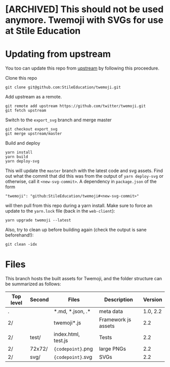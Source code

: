 [ARCHIVED] This should not be used anymore. Twemoji with SVGs for use at Stile Education
====================================

# Updating from upstream
You too can update this repo from [upstream](github.com/twitter/twemoji) by following this proceedure.

Clone this repo
```
git clone git@github.com:StileEducation/twemoji.git
```
Add upstream as a remote.
```
git remote add upstream https://github.com/twitter/twemoji.git
git fetch upstream
```
Switch to the `export_svg` branch and merge master
```
git checkout export_svg
git merge upstream/master
```
Build and deploy
```
yarn install
yarn build
yarn deploy-svg
```
This will update the `master` branch with the latest code and svg assets.
Find out what the commit that did this was from the output of `yarn deploy-svg` or otherwise, call it `<new-svg-commit>`.
A dependency in `package.json` of the form
```
"twemoji": "github:StileEducation/twemoji#<new-svg-commit>"
```
will then pull from this repo during a yarn install.
Make sure to force an update to the `yarn.lock` file (back in the `web-client`):
```
yarn upgrade twemoji --latest
```

Also, try to clean up before building again (check the output is sane beforehand!):
```
git clean -idx
```

# Files
This branch hosts the built assets for Twemoji, and the folder structure can be summarized as follows:

| Top level     | Second | Files               | Description                                                                                | Version     |
| ------------- | ------ | ------------------- | ------------------------------------------------------------------------------------------ | ----------- |
| .             |        | \*.md, *.json, .\*  | meta data                                                                                  | 1.0, 2.2    |
| 2/            |        | twemoji*.js         | Framework js assets                                                                        | 2.2         |
| 2/            | test/  | index.html, test.js | Tests                                                                                      | 2.2         |
| 2/            | 72x72/ | `{codepoint}`.png   | large PNGs                                                                                 | 2.2         |
| 2/            | svg/   | `{codepoint}`.svg   | SVGs                                                                                       | 2.2         |
